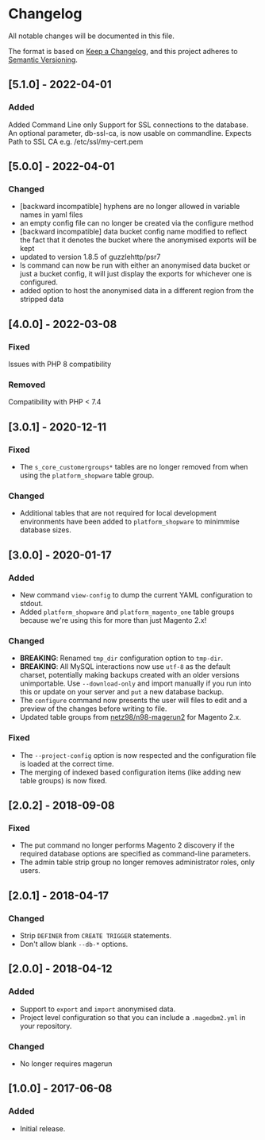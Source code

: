 # Changelog

All notable changes will be documented in this file.

The format is based on [Keep a Changelog](https://keepachangelog.com/en/1.0.0/), and this project adheres to [Semantic Versioning](https://semver.org/spec/v2.0.0.html).

## [5.1.0] - 2022-04-01
### Added
Added Command Line only Support for SSL connections to the database. An optional parameter, db-ssl-ca, is now usable on commandline. Expects Path to SSL CA e.g. /etc/ssl/my-cert.pem

## [5.0.0] - 2022-04-01
### Changed
- [backward incompatible] hyphens are no longer allowed in variable names in yaml files
- an empty config file can no longer be created via the configure method
- [backward incompatible] data bucket config name modified to reflect the fact that it denotes the bucket where the anonymised exports will be kept
- updated to version 1.8.5 of guzzlehttp/psr7
- ls command can now be run with either an anonymised data bucket or just a bucket config, it will just display the exports for whichever one is configured.
- added option to host the anonymised data in a different region from the stripped data

## [4.0.0] - 2022-03-08

### Fixed 
Issues with PHP 8 compatibility

### Removed
Compatibility with PHP < 7.4

## [3.0.1] - 2020-12-11

### Fixed

- The `s_core_customergroups*` tables are no longer removed from when using the `platform_shopware` table group.

### Changed

- Additional tables that are not required for local development environments have been added to `platform_shopware` to minimmise database sizes.

## [3.0.0] - 2020-01-17

### Added

- New command `view-config` to dump the current YAML configuration to stdout.
- Added `platform_shopware` and `platform_magento_one` table groups because we're using this for more than just Magento 2.x!

### Changed

- **BREAKING**: Renamed `tmp_dir` configuration option to `tmp-dir`.
- **BREAKING**: All MySQL interactions now use `utf-8` as the default charset, potentially making backups created with an older versions unimportable. Use `--download-only` and import manually if you run into this or update on your server and `put` a new database backup.
- The `configure` command now presents the user will files to edit and a preview of the changes before writing to file.
- Updated table groups from [netz98/n98-magerun2](https://github.com/netz98/n98-magerun2/blob/3260cab7770e80b8db66c996d50d60b7ef76774c/config.yaml) for Magento 2.x.

### Fixed

- The `--project-config` option is now respected and the configuration file is loaded at the correct time.
- The merging of indexed based configuration items (like adding new table groups) is now fixed.

## [2.0.2] - 2018-09-08

### Fixed

- The put command no longer performs Magento 2 discovery if the required database options are specified as command-line parameters.
- The admin table strip group no longer removes administrator roles, only users.

## [2.0.1] - 2018-04-17

### Changed

- Strip `DEFINER` from `CREATE TRIGGER` statements.
- Don't allow blank `--db-*` options.

## [2.0.0] - 2018-04-12

### Added

- Support to `export` and `import` anonymised data.
- Project level configuration so that you can include a `.magedbm2.yml` in your repository.

### Changed

- No longer requires magerun

## [1.0.0] - 2017-06-08

### Added

- Initial release.
